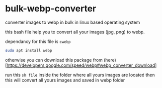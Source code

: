 # bulk-webp-converter
converter images to webp in bulk in linux based operating system

this bash file help you to convert all your images (jpg, png) to webp.

dependancy for this file is `cwebp`
```bash
sudo apt install webp
```
otherwise you can download this package from (here)[https://developers.google.com/speed/webp#webp_converter_download]

run this `sh file` inside the folder where all yours images are located then this will convert all yours images and saved in webp folder
